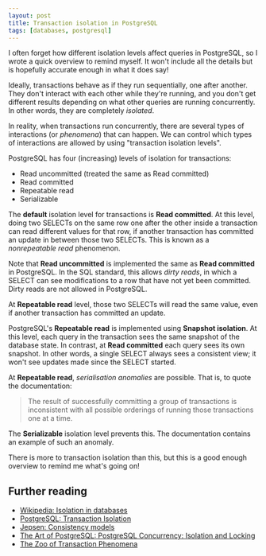```yaml
---
layout: post
title: Transaction isolation in PostgreSQL
tags: [databases, postgresql]
---
```


I often forget how different isolation levels affect queries in PostgreSQL, so I wrote a quick overview to remind myself. It won't include all the details but is hopefully accurate enough in what it does say!

Ideally, transactions behave as if they run sequentially, one after another. They don't interact with each other while they're running, and you don't get different results depending on what other queries are running concurrently. In other words, they are completely _isolated_.

In reality, when transactions run concurrently, there are several types of interactions (or _phenomena_) that can happen. We can control which types of interactions are allowed by using "transaction isolation levels".

PostgreSQL has four (increasing) levels of isolation for transactions:

- Read uncommitted (treated the same as Read committed)
- Read committed
- Repeatable read
- Serializable

The **default** isolation level for transactions is **Read committed**. At this level, doing two SELECTs on the same row one after the other inside a transaction can read different values for that row, if another transaction has committed an update in between those two SELECTs. This is known as a _nonrepeatable read_ phenomenon.

Note that **Read uncommitted** is implemented the same as **Read committed** in PostgreSQL. In the SQL standard, this allows _dirty reads_, in which a SELECT can see modifications to a row that have not yet been committed. Dirty reads are not allowed in PostgreSQL.

At **Repeatable read** level, those two SELECTs will read the same value, even if another transaction has committed an update.

PostgreSQL's **Repeatable read** is implemented using **Snapshot isolation**. At this level, each query in the transaction sees the same snapshot of the database state. In contrast, at **Read committed** each query sees its own snapshot. In other words, a single SELECT always sees a consistent view; it won't see updates made since the SELECT started.

At **Repeatable read**, _serialisation anomalies_ are possible. That is, to quote the documentation:

> The result of successfully committing a group of transactions is inconsistent with all possible orderings of running those transactions one at a time.

The **Serializable** isolation level prevents this. The documentation contains an example of such an anomaly.

There is more to transaction isolation than this, but this is a good enough overview to remind me what's going on!

## Further reading

- [Wikipedia: Isolation in databases](https://en.wikipedia.org/wiki/Isolation_(database_systems))
- [PostgreSQL: Transaction Isolation](https://www.postgresql.org/docs/14/transaction-iso.html)
- [Jepsen: Consistency models](https://jepsen.io/consistency)
- [The Art of PostgreSQL: PostgreSQL Concurrency: Isolation and Locking](https://tapoueh.org/blog/2018/07/postgresql-concurrency-isolation-and-locking/)
- [The Zoo of Transaction Phenomena](https://begriffs.com/posts/2017-08-01-practical-guide-sql-isolation.html#the-zoo-of-transaction-phenomena)

